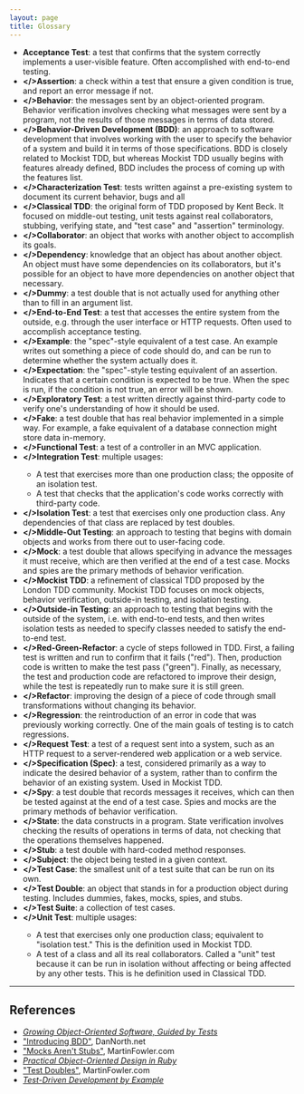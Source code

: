 ```yaml
---
layout: page
title: Glossary
---
```


* <a name="acceptance-test"></a>**Acceptance Test**: a test that confirms that the system correctly implements a user-visible feature. Often accomplished with end-to-end testing.
* **<a name="assertion"></>Assertion**: a check within a test that ensure a given condition is true, and report an error message if not.
* **<a name="behavior"></>Behavior**: the messages sent by an object-oriented program. Behavior verification involves checking what messages were sent by a program, not the results of those messages in terms of data stored.
* **<a name="bdd"></>Behavior-Driven Development (BDD)**: an approach to software development that involves working with the user to specify the behavior of a system and build it in terms of those specifications. BDD is closely related to Mockist TDD, but whereas Mockist TDD usually begins with features already defined, BDD includes the process of coming up with the features list.
* **<a name="characterization-test"></>Characterization Test**: tests written against a pre-existing system to document its current behavior, bugs and all
* **<a name="classical-tdd"></>Classical TDD**: the original form of TDD proposed by Kent Beck. It focused on middle-out testing, unit tests against real collaborators, stubbing, verifying state, and "test case" and "assertion" terminology.
* **<a name="collaborator"></>Collaborator**: an object that works with another object to accomplish its goals.
* **<a name="dependency"></>Dependency**: knowledge that an object has about another object. An object must have some dependencies on its collaborators, but it's possible for an object to have more dependencies on another object that necessary.
* **<a name="dummy"></>Dummy**: a test double that is not actually used for anything other than to fill in an argument list.
* **<a name="end-to-end-test"></>End-to-End Test**: a test that accesses the entire system from the outside, e.g. through the user interface or HTTP requests. Often used to accomplish acceptance testing.
* **<a name="example"></>Example**: the "spec"-style equivalent of a test case. An example writes out something a piece of code should do, and can be run to determine whether the system actually does it.
* **<a name="expectation"></>Expectation**: the "spec"-style testing equivalent of an assertion. Indicates that a certain condition is expected to be true. When the spec is run, if the condition is not true, an error will be shown.
* **<a name="exploratory-test"></>Exploratory Test**: a test written directly against third-party code to verify one's understanding of how it should be used.
* **<a name="fake"></>Fake**: a test double that has real behavior implemented in a simple way. For example, a fake equivalent of a database connection might store data in-memory.
* **<a name="functional-test"></>Functional Test**: a test of a controller in an MVC application.
* **<a name="integration-test"></>Integration Test**: multiple usages:
	* A test that exercises more than one production class; the opposite of an isolation test.
	* A test that checks that the application's code works correctly with third-party code.
* **<a name="isolation-test"></>Isolation Test**: a test that exercises only one production class. Any dependencies of that class are replaced by test doubles.
* **<a name="middle-out-testing"></>Middle-Out Testing**: an approach to testing that begins with domain objects and works from there out to user-facing code.
* **<a name="mock"></>Mock**: a test double that allows specifying in advance the messages it must receive, which are then verified at the end of a test case. Mocks and spies are the primary methods of behavior verification.
* **<a name="mockist-tdd"></>Mockist TDD**: a refinement of classical TDD proposed by the London TDD community. Mockist TDD focuses on mock objects, behavior verification, outside-in testing, and isolation testing.
* **<a name="outside-in-testing"></>Outside-in Testing**: an approach to testing that begins with the outside of the system, i.e. with end-to-end tests, and then writes isolation tests as needed to specify classes needed to satisfy the end-to-end test.
* **<a name="red-green-refactor"></>Red-Green-Refactor**: a cycle of steps followed in TDD. First, a failing test is written and run to confirm that it fails ("red"). Then, production code is written to make the test pass ("green"). Finally, as necessary, the test and production code are refactored to improve their design, while the test is repeatedly run to make sure it is still green.
* **<a name="refactor"></>Refactor**: improving the design of a piece of code through small transformations without changing its behavior.
* **<a name="regression"></>Regression**: the reintroduction of an error in code that was previously working correctly. One of the main goals of testing is to catch regressions.
* **<a name="request-test"></>Request Test**: a test of a request sent into a system, such as an HTTP request to a server-rendered web application or a web service.
* **<a name="spec"></>Specification (Spec)**: a test, considered primarily as a way to indicate the desired behavior of a system, rather than to confirm the behavior of an existing system. Used in Mockist TDD.
* **<a name="spy"></>Spy**: a test double that records messages it receives, which can then be tested against at the end of a test case. Spies and mocks are the primary methods of behavior verification.
* **<a name="state"></>State**: the data constructs in a program. State verification involves checking the results of operations in terms of data, not checking that the operations themselves happened.
* **<a name="stub"></>Stub**: a test double with hard-coded method responses.
* **<a name=""></>Subject**: the object being tested in a given context.
* **<a name="test-case"></>Test Case**: the smallest unit of a test suite that can be run on its own.
* **<a name="test-double"></>Test Double**: an object that stands in for a production object during testing. Includes dummies, fakes, mocks, spies, and stubs.
* **<a name="test-suite"></>Test Suite**: a collection of test cases.
* **<a name="unit-test"></>Unit Test**: multiple usages:
	* A test that exercises only one production class; equivalent to "isolation test." This is the definition used in Mockist TDD.
	* A test of a class and all its real collaborators. Called a "unit" test because it can be run in isolation without affecting or being affected by any other tests. This is he definition used in Classical TDD.

---

##  References

* [*Growing Object-Oriented Software, Guided by Tests*](http://www.informit.com/store/growing-object-oriented-software-guided-by-tests-9780321503626)
* ["Introducing BDD"](https://dannorth.net/introducing-bdd/), DanNorth.net
* ["Mocks Aren't Stubs"](http://martinfowler.com/articles/mocksArentStubs.html), MartinFowler.com
* [*Practical Object-Oriented Design in Ruby*](http://www.poodr.com/)
* ["Test Doubles"](http://www.martinfowler.com/bliki/TestDouble.html), MartinFowler.com
* [*Test-Driven Development by Example*](https://www.amazon.com/Test-Driven-Development-Kent-Beck/dp/0321146530)